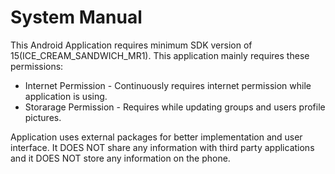 # System Manual

This Android Application requires minimum SDK version of 15(ICE_CREAM_SANDWICH_MR1).
This application mainly requires these permissions:
  * Internet Permission - Continuously requires internet permission while application is using.
  * Storarage Permission - Requires while updating groups and users profile pictures.
  
Application uses external packages for better implementation and user interface. It DOES NOT share any information with third party applications and it DOES NOT store any information on the phone.

